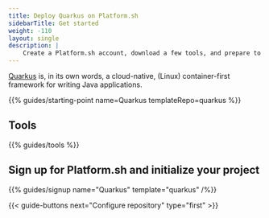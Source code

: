 ```yaml
---
title: Deploy Quarkus on Platform.sh
sidebarTitle: Get started
weight: -110
layout: single
description: |
    Create a Platform.sh account, download a few tools, and prepare to deploy Quarkus.
---
```


[Quarkus](https://quarkus.io/) is, in its own words, a cloud-native, (Linux) container-first framework for writing Java applications.

{{% guides/starting-point name=Quarkus templateRepo=quarkus %}}

## Tools

{{% guides/tools %}}

## Sign up for Platform.sh and initialize your project

{{% guides/signup name="Quarkus" template="quarkus" /%}}

{{< guide-buttons next="Configure repository" type="first" >}}
